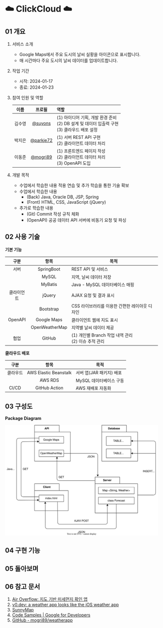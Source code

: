 # ☁️ ClickCloud ☁️
## 01 개요
1. 서비스 소개
    * Google Maps에서 주요 도시의 날씨 실황을 아이콘으로 표시합니다.
    * 매 시간마다 주요 도시의 날씨 데이터를 업데이트합니다.
3. 작업 기간
    * 시작: 2024-01-17
    * 종료: 2024-01-23
4. 참여 인원 및 역할

    | 이름 | 프로필 | 역할 |
    | :-: | :-: | --- |
    | 김수영 | [@suyons](https://github.com/suyons) | (1) 아이디어 기획, 개발 환경 준비<br>(2) DB 설계 및 데이터 입출력 구현<br>(3) 클라우드 배포 설정 |
    | 박지은 | [@parkje72](https://github.com/parkje72) | (1) 서버 REST API 구현<br>(2) 클라이언트 데이터 처리 |
    | 이동준 | [@mogri89](https://github.com/mogri89) | (1) 프론트엔드 페이지 작성<br>(2) 클라이언트 데이터 처리<br>(3) OpenAPI 도입 |

5. 개발 목적
    * 수업에서 학습한 내용 적용 연습 및 추가 학습을 통한 기술 확보
    * 수업에서 학습한 내용
        - (Back) Java, Oracle DB, JSP, Spring
        - (Front) HTML, CSS, JavaScript (jQuery)
    * 추가로 학습한 내용
        - (Git) Commit 작성 규칙 체화
        - (OpenAPI) 공공 데이터 API 서버에 비동기 요청 및 파싱

## 02 사용 기술

**기본 기능**

| 구분 | 항목 | 목적 |
| :-: | :-: | --- |
| 서버 | SpringBoot | REST API 및 서비스 |
|  | MySQL | 지역, 날씨 데이터 저장 |
|  | MyBatis | Java - MySQL 데이터베이스 매핑 |
| 클라이언트 | jQuery | AJAX 요청 및 결과 표시 |
|  | Bootstrap | CSS 라이브러리를 이용한 간편한 레이아웃 디자인 |
| OpenAPI | Google Maps | 클라이언트 웹에 지도 표시 |
|  | OpenWeatherMap | 지역별 날씨 데이터 제공 |
| 협업 | GitHub | (1) 개인별 Branch 작업 내역 관리<br>(2) 이슈 추적 관리 |

**클라우드 배포**

| 구분 | 항목 | 목적 |
| :-: | :-: | --- |
| 클라우드 | AWS Elastic Beanstalk | 서버 앱(JAR 패키지) 배포 |
|  | AWS RDS | MySQL 데이터베이스 구동 |
| CI/CD | GitHub Action | AWS 재배포 자동화 |

## 03 구성도
**Package Diagram**

![Package Diagram](docs/package_diagram.svg)

## 04 구현 기능

## 05 돌아보며

## 06 참고 문서
1. [Air Overflow: 지도 기반 미세먼지 확인 앱](https://adam-37.gitbook.io/joomadeung/projects/projects/undefined)
2. [v0.dev: a weather app looks like the iOS weather app](https://v0.dev/t/bo2N7pU)
3. [SunnyMap](https://sunnymap.net/)
4. [Code Samples | Google for Developers](https://developers.google.com/maps/documentation/javascript/examples)
5. [GitHub - mogri89/weatherapp](https://github.com/mogri89/weatherapp/)